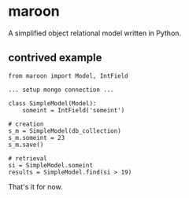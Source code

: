 
maroon
======

A simplified object relational model written in Python.

contrived example
-----------------

	from maroon import Model, IntField
   
    ... setup mongo connection ...

	class SimpleModel(Model):
		someint = IntField('someint')

	# creation
    s_m = SimpleModel(db_collection)
	s_m.someint = 23
	s_m.save()

	# retrieval
	si = SimpleModel.someint
	results = SimpleModel.find(si > 19)


That's it for now.
